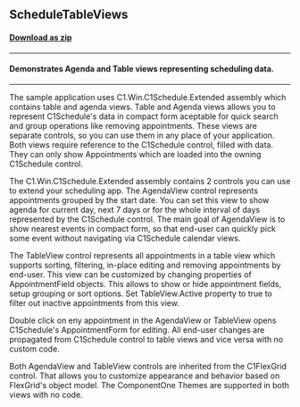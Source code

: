 ## ScheduleTableViews 
#### [Download as zip](https://minhaskamal.github.io/DownGit/#/home?url=https://github.com/GrapeCity/ComponentOne-WinForms-Samples/tree/master/NetFramework\Schedule\CS\TableViews)
____
#### Demonstrates Agenda and Table views representing scheduling data.
____
The sample application uses C1.Win.C1Schedule.Extended assembly which contains table and agenda views. Table and Agenda views allows you to represent C1Schedule's data in compact form aceptable for quick search and group operations like removing appointments. These views are separate controls, so you can use them in any place of your application. Both views require reference to the C1Schedule control, filled with data. They can only show Appointments which are loaded into the owning C1Schedule control. 

The C1.Win.C1Schedule.Extended assembly contains 2 controls you can use to extend your scheduling app. The AgendaView control represents appointments grouped by the start date. You can set this view to show agenda for current day, next 7 days or for the whole interval of days represented by the C1Schedule control. The main goal of AgendaView is to show nearest events in compact form, so that end-user can quickly pick some event without navigating via C1Schedule calendar views. 

The TableView control represents all appointments in a table view which supports sorting, filtering, in-place editing and removing appointments by end-user. This view can be customized by changing properties of AppointmentField objects. This allows to show or hide appointment fields, setup grouping or sort options. Set TableView.Active property to true to filter out inactive appointments from this view. 

Double click on eny appointment in the AgendaView or TableView opens C1Schedule's AppointmentForm for editing. All end-user changes are propagated from C1Schedule control to table views and vice versa with no custom code. 

Both AgendaView and TableView controls are inherited from the C1FlexGrid control. That allows you to customize appearance and behavior based on FlexGrid's object model. The ComponentOne Themes are supported in both views with no code. 











